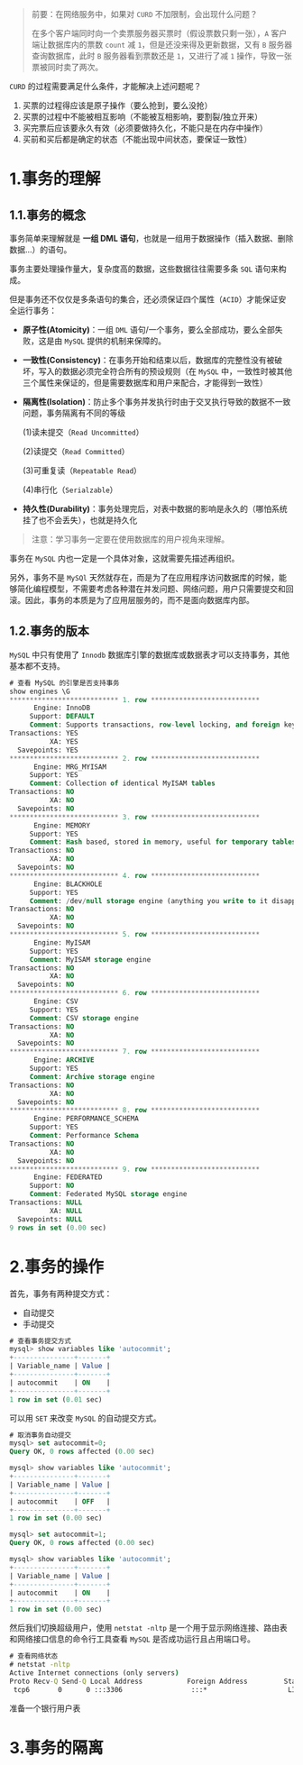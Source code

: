 >   前要：在网络服务中，如果对 `CURD` 不加限制，会出现什么问题？
>
>   在多个客户端同时向一个卖票服务器买票时（假设票数只剩一张），`A` 客户端让数据库内的票数 `count` 减 `1`，但是还没来得及更新数据，又有 `B` 服务器查询数据库，此时 `B` 服务器看到票数还是 `1`，又进行了减 `1` 操作，导致一张票被同时卖了两次。

`CURD` 的过程需要满足什么条件，才能解决上述问题呢？

1. 买票的过程得应该是原子操作（要么抢到，要么没抢）
2. 买票的过程中不能被相互影响（不能被互相影响，要割裂/独立开来）
3. 买完票后应该要永久有效（必须要做持久化，不能只是在内存中操作）
4. 买前和买后都是确定的状态（不能出现中间状态，要保证一致性）

# 1.事务的理解

## 1.1.事务的概念

事务简单来理解就是 **一组 DML 语句**，也就是一组用于数据操作（插入数据、删除数据...）的语句。

事务主要处理操作量大，复杂度高的数据，这些数据往往需要多条 `SQL` 语句来构成。

但是事务还不仅仅是多条语句的集合，还必须保证四个属性（`ACID`）才能保证安全运行事务：

-   **原子性(Atomicity)**：一组 `DML` 语句/一个事务，要么全部成功，要么全部失败，这是由 `MySQL` 提供的机制来保障的。

-   **一致性(Consistency)**：在事务开始和结束以后，数据库的完整性没有被破坏，写入的数据必须完全符合所有的预设规则（在 `MySQL` 中，一致性时被其他三个属性来保证的，但是需要数据库和用户来配合，才能得到一致性）

-   **隔离性(Isolation)**：防止多个事务并发执行时由于交叉执行导致的数据不一致问题，事务隔离有不同的等级

    (1)读未提交（`Read Uncommitted`）

    (2)读提交（`Read Committed`）

    (3)可重复读（`Repeatable Read`）

    (4)串行化（`Serialzable`）

-   **持久性(Durability)**：事务处理完后，对表中数据的影响是永久的（哪怕系统挂了也不会丢失），也就是持久化

>   注意：学习事务一定要在使用数据库的用户视角来理解。

事务在 `MySQL` 内也一定是一个具体对象，这就需要先描述再组织。

另外，事务不是 `MySQl` 天然就存在，而是为了在应用程序访问数据库的时候，能够简化编程模型，不需要考虑各种潜在并发问题、网络问题，用户只需要提交和回滚。因此，事务的本质是为了应用层服务的，而不是面向数据库内部。

## 1.2.事务的版本

`MySQL` 中只有使用了 `Innodb` 数据库引擎的数据库或数据表才可以支持事务，其他基本都不支持。

```sql
# 查看 MySQL 的引擎是否支持事务
show engines \G
*************************** 1. row ***************************
      Engine: InnoDB
     Support: DEFAULT
     Comment: Supports transactions, row-level locking, and foreign keys
Transactions: YES
          XA: YES
  Savepoints: YES
*************************** 2. row ***************************
      Engine: MRG_MYISAM
     Support: YES
     Comment: Collection of identical MyISAM tables
Transactions: NO
          XA: NO
  Savepoints: NO
*************************** 3. row ***************************
      Engine: MEMORY
     Support: YES
     Comment: Hash based, stored in memory, useful for temporary tables
Transactions: NO
          XA: NO
  Savepoints: NO
*************************** 4. row ***************************
      Engine: BLACKHOLE
     Support: YES
     Comment: /dev/null storage engine (anything you write to it disappears)
Transactions: NO
          XA: NO
  Savepoints: NO
*************************** 5. row ***************************
      Engine: MyISAM
     Support: YES
     Comment: MyISAM storage engine
Transactions: NO
          XA: NO
  Savepoints: NO
*************************** 6. row ***************************
      Engine: CSV
     Support: YES
     Comment: CSV storage engine
Transactions: NO
          XA: NO
  Savepoints: NO
*************************** 7. row ***************************
      Engine: ARCHIVE
     Support: YES
     Comment: Archive storage engine
Transactions: NO
          XA: NO
  Savepoints: NO
*************************** 8. row ***************************
      Engine: PERFORMANCE_SCHEMA
     Support: YES
     Comment: Performance Schema
Transactions: NO
          XA: NO
  Savepoints: NO
*************************** 9. row ***************************
      Engine: FEDERATED
     Support: NO
     Comment: Federated MySQL storage engine
Transactions: NULL
          XA: NULL
  Savepoints: NULL
9 rows in set (0.00 sec)
```

# 2.事务的操作

首先，事务有两种提交方式：

-   自动提交
-   手动提交

```sql
# 查看事务提交方式
mysql> show variables like 'autocommit';
+---------------+-------+
| Variable_name | Value |
+---------------+-------+
| autocommit    | ON    |
+---------------+-------+
1 row in set (0.01 sec)
```

可以用 `SET` 来改变 `MySQL` 的自动提交方式。

```sql
# 取消事务自动提交
mysql> set autocommit=0;
Query OK, 0 rows affected (0.00 sec)

mysql> show variables like 'autocommit';
+---------------+-------+
| Variable_name | Value |
+---------------+-------+
| autocommit    | OFF   |
+---------------+-------+
1 row in set (0.00 sec)

mysql> set autocommit=1;
Query OK, 0 rows affected (0.00 sec)

mysql> show variables like 'autocommit';
+---------------+-------+
| Variable_name | Value |
+---------------+-------+
| autocommit    | ON    |
+---------------+-------+
1 row in set (0.00 sec)
```

然后我们切换超级用户，使用 `netstat -nltp` 是一个用于显示网络连接、路由表和网络接口信息的命令行工具查看 `MySQL` 是否成功运行且占用端口号。

```cmd
# 查看网络状态
# netstat -nltp
Active Internet connections (only servers)
Proto Recv-Q Send-Q Local Address           Foreign Address         State       PID/Program name    
 tcp6       0      0 :::3306                 :::*                    LISTEN      7404/mysqld         
```

准备一个银行用户表

# 3.事务的隔离



